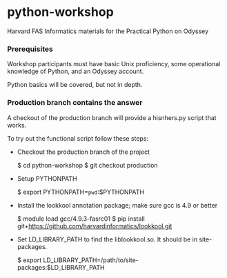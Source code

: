 # python-workshop

Harvard FAS Informatics materials for the Practical Python on Odyssey

### Prerequisites
Workshop participants must have basic Unix proficiency, some operational knowledge of Python, and an Odyssey account.

Python basics will be covered, but not in depth.


### Production branch contains the answer
A checkout of the production branch will provide a hisnhers.py script that works.

To try out the functional script follow these steps:

* Checkout the production branch of the project

    $ cd python-workshop
    $ git checkout production

* Setup PYTHONPATH

    $ export PYTHONPATH=`pwd`:$PYTHONPATH

* Install the lookkool annotation package; make sure gcc is 4.9 or better

    $ module load gcc/4.9.3-fasrc01
    $ pip install git+https://github.com/harvardinformatics/lookkool.git

* Set LD_LIBRARY_PATH to find the liblookkool.so.  It should be in site-packages.

    $ export LD_LIBRARY_PATH=/path/to/site-packages:$LD_LIBRARY_PATH

